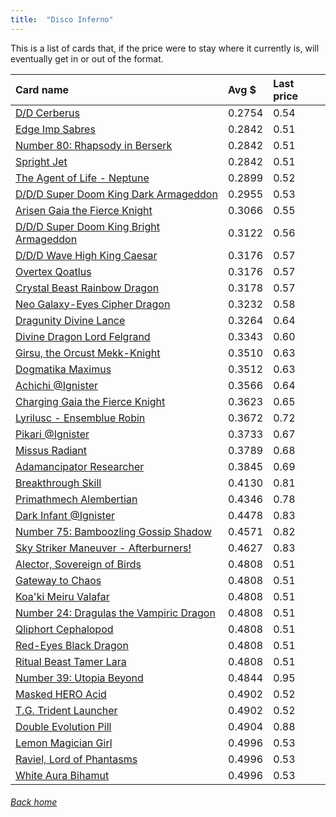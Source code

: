 ```yaml
---
title:  "Disco Inferno"
---
```


This is a list of cards that, if the price were to stay where it currently is, will eventually get in or out of the format.

| Card name | Avg $ | Last price |
| :-- | :-- | :-- |
[D/D Cerberus](https://db.ygoprodeck.com/card/?search=D/D%20Cerberus) | 0.2754 | 0.54 |
[Edge Imp Sabres](https://db.ygoprodeck.com/card/?search=Edge%20Imp%20Sabres) | 0.2842 | 0.51 |
[Number 80: Rhapsody in Berserk](https://db.ygoprodeck.com/card/?search=Number%2080:%20Rhapsody%20in%20Berserk) | 0.2842 | 0.51 |
[Spright Jet](https://db.ygoprodeck.com/card/?search=Spright%20Jet) | 0.2842 | 0.51 |
[The Agent of Life - Neptune](https://db.ygoprodeck.com/card/?search=The%20Agent%20of%20Life%20-%20Neptune) | 0.2899 | 0.52 |
[D/D/D Super Doom King Dark Armageddon](https://db.ygoprodeck.com/card/?search=D/D/D%20Super%20Doom%20King%20Dark%20Armageddon) | 0.2955 | 0.53 |
[Arisen Gaia the Fierce Knight](https://db.ygoprodeck.com/card/?search=Arisen%20Gaia%20the%20Fierce%20Knight) | 0.3066 | 0.55 |
[D/D/D Super Doom King Bright Armageddon](https://db.ygoprodeck.com/card/?search=D/D/D%20Super%20Doom%20King%20Bright%20Armageddon) | 0.3122 | 0.56 |
[D/D/D Wave High King Caesar](https://db.ygoprodeck.com/card/?search=D/D/D%20Wave%20High%20King%20Caesar) | 0.3176 | 0.57 |
[Overtex Qoatlus](https://db.ygoprodeck.com/card/?search=Overtex%20Qoatlus) | 0.3176 | 0.57 |
[Crystal Beast Rainbow Dragon](https://db.ygoprodeck.com/card/?search=Crystal%20Beast%20Rainbow%20Dragon) | 0.3178 | 0.57 |
[Neo Galaxy-Eyes Cipher Dragon](https://db.ygoprodeck.com/card/?search=Neo%20Galaxy-Eyes%20Cipher%20Dragon) | 0.3232 | 0.58 |
[Dragunity Divine Lance](https://db.ygoprodeck.com/card/?search=Dragunity%20Divine%20Lance) | 0.3264 | 0.64 |
[Divine Dragon Lord Felgrand](https://db.ygoprodeck.com/card/?search=Divine%20Dragon%20Lord%20Felgrand) | 0.3343 | 0.60 |
[Girsu, the Orcust Mekk-Knight](https://db.ygoprodeck.com/card/?search=Girsu,%20the%20Orcust%20Mekk-Knight) | 0.3510 | 0.63 |
[Dogmatika Maximus](https://db.ygoprodeck.com/card/?search=Dogmatika%20Maximus) | 0.3512 | 0.63 |
[Achichi @Ignister](https://db.ygoprodeck.com/card/?search=Achichi%20@Ignister) | 0.3566 | 0.64 |
[Charging Gaia the Fierce Knight](https://db.ygoprodeck.com/card/?search=Charging%20Gaia%20the%20Fierce%20Knight) | 0.3623 | 0.65 |
[Lyrilusc - Ensemblue Robin](https://db.ygoprodeck.com/card/?search=Lyrilusc%20-%20Ensemblue%20Robin) | 0.3672 | 0.72 |
[Pikari @Ignister](https://db.ygoprodeck.com/card/?search=Pikari%20@Ignister) | 0.3733 | 0.67 |
[Missus Radiant](https://db.ygoprodeck.com/card/?search=Missus%20Radiant) | 0.3789 | 0.68 |
[Adamancipator Researcher](https://db.ygoprodeck.com/card/?search=Adamancipator%20Researcher) | 0.3845 | 0.69 |
[Breakthrough Skill](https://db.ygoprodeck.com/card/?search=Breakthrough%20Skill) | 0.4130 | 0.81 |
[Primathmech Alembertian](https://db.ygoprodeck.com/card/?search=Primathmech%20Alembertian) | 0.4346 | 0.78 |
[Dark Infant @Ignister](https://db.ygoprodeck.com/card/?search=Dark%20Infant%20@Ignister) | 0.4478 | 0.83 |
[Number 75: Bamboozling Gossip Shadow](https://db.ygoprodeck.com/card/?search=Number%2075:%20Bamboozling%20Gossip%20Shadow) | 0.4571 | 0.82 |
[Sky Striker Maneuver - Afterburners!](https://db.ygoprodeck.com/card/?search=Sky%20Striker%20Maneuver%20-%20Afterburners!) | 0.4627 | 0.83 |
[Alector, Sovereign of Birds](https://db.ygoprodeck.com/card/?search=Alector,%20Sovereign%20of%20Birds) | 0.4808 | 0.51 |
[Gateway to Chaos](https://db.ygoprodeck.com/card/?search=Gateway%20to%20Chaos) | 0.4808 | 0.51 |
[Koa'ki Meiru Valafar](https://db.ygoprodeck.com/card/?search=Koa'ki%20Meiru%20Valafar) | 0.4808 | 0.51 |
[Number 24: Dragulas the Vampiric Dragon](https://db.ygoprodeck.com/card/?search=Number%2024:%20Dragulas%20the%20Vampiric%20Dragon) | 0.4808 | 0.51 |
[Qliphort Cephalopod](https://db.ygoprodeck.com/card/?search=Qliphort%20Cephalopod) | 0.4808 | 0.51 |
[Red-Eyes Black Dragon](https://db.ygoprodeck.com/card/?search=Red-Eyes%20Black%20Dragon) | 0.4808 | 0.51 |
[Ritual Beast Tamer Lara](https://db.ygoprodeck.com/card/?search=Ritual%20Beast%20Tamer%20Lara) | 0.4808 | 0.51 |
[Number 39: Utopia Beyond](https://db.ygoprodeck.com/card/?search=Number%2039:%20Utopia%20Beyond) | 0.4844 | 0.95 |
[Masked HERO Acid](https://db.ygoprodeck.com/card/?search=Masked%20HERO%20Acid) | 0.4902 | 0.52 |
[T.G. Trident Launcher](https://db.ygoprodeck.com/card/?search=T.G.%20Trident%20Launcher) | 0.4902 | 0.52 |
[Double Evolution Pill](https://db.ygoprodeck.com/card/?search=Double%20Evolution%20Pill) | 0.4904 | 0.88 |
[Lemon Magician Girl](https://db.ygoprodeck.com/card/?search=Lemon%20Magician%20Girl) | 0.4996 | 0.53 |
[Raviel, Lord of Phantasms](https://db.ygoprodeck.com/card/?search=Raviel,%20Lord%20of%20Phantasms) | 0.4996 | 0.53 |
[White Aura Bihamut](https://db.ygoprodeck.com/card/?search=White%20Aura%20Bihamut) | 0.4996 | 0.53 |

###### [Back home](index)
